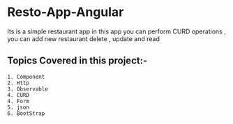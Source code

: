 # Resto-App-Angular

Its is a simple restaurant app in this app you can perform CURD operations , you can add new restaurant delete , update and read

## Topics Covered in this project:-

```
1. Component
2. Http 
3. Observable
4. CURD
4. Form
5. json
6. BootStrap
```

